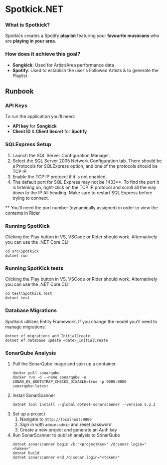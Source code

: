 # Spotkick.NET

### What is Spotkick?
Spotkick creates a Spotify **playlist** featuring your **favourite musicians** who are **playing in your area**.</p>

### How does it achieve this goal?
- **Songkick**: Used for Artist/Area performance data
- **Spotify**: Used to establish the user's Followed Artists & to generate the Playlist

## Runbook

### API Keys
To run the application you'll need:
- **API key** for **Songkick**
- **Client ID** & **Client Secret** for **Spotify**

### SQLExpress Setup

1. Launch the SQL Server Configuration Manager.
2. Select the SQL Server 2005 Network Configuration tab. There should be a Protocols for SQLExpress option, and one of the protocols should be TCP IP.
3. Enable the TCP IP protocol if it is not enabled.
4. The default port for SQL Express may not be 1433**. To find the port it is listening on, right-click on the TCP IP protocol and scroll all the way down to the IP All heading.
Make sure to restart SQL Express before trying to connect.

** You'll need the port number (dynamically assigned) in order to view the contents in Rider

### Running SpotKick

Clicking the Play button in VS, VSCode or Rider should work. Alternatively you can use the .NET Core CLI:
```
cd src\Spotkick
dotnet run
```

### Running SpotKick tests

Clicking the Play button in VS, VSCode or Rider should work. Alternatively you can use the .NET Core CLI:
```
cd test\Spotkick.Test
dotnet test
```

### Database Migrations

Spotkick utilises Entity Framework. If you change the model you'll need to manage migrations:

```
dotnet ef migrations add InitialCreate
dotnet ef database update <date>_InitialCreate
```
   
### SonarQube Analysis
1. Pull the SonarQube image and spin up a container
    ```
    docker pull sonarqube
    docker run -d --name sonarqube -e SONAR_ES_BOOTSTRAP_CHECKS_DISABLE=true -p 9000:9000 sonarqube:latest
    ```
1. Install SonarScanner
    ```
    dotnet tool install --global dotnet-sonarscanner --version 5.2.1
    ```
1. Set up a project 
   1. Navigate to `http://localhost:9000`
   1. Sign in with `admin:admin` and reset password
   1. Create a new project and generate an Auth key
1. Run SonarScanner to publish analysis to SonarQube
   ```
   dotnet sonarscanner begin /k:"<projectKey>" /d:sonar.login="<token>"
   dotnet build
   dotnet sonarscanner end /d:sonar.login="<token>"
   ```